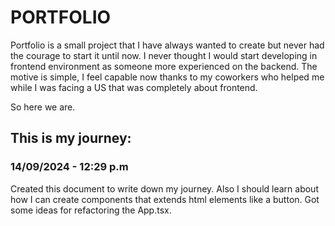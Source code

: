 # PORTFOLIO

Portfolio is a small project that I have always wanted to create but never had the courage to start it until now.
I never thought I would start developing in frontend environment as someone more experienced on the backend.
The motive is simple, I feel capable now thanks to my coworkers who helped me while I was facing a US that was completely about frontend.

So here we are.

## This is my journey:

### 14/09/2024 - 12:29 p.m

Created this document to write down my journey.
Also I should learn about how I can create components that extends html elements like a button.
Got some ideas for refactoring the App.tsx.
